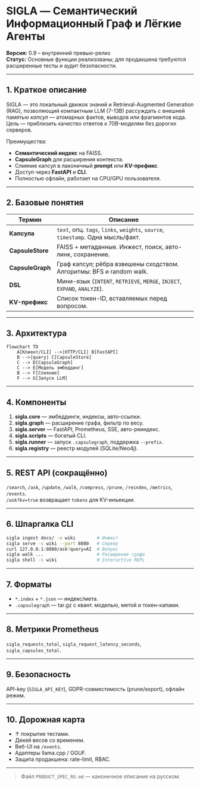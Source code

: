 # SIGLA — Семантический Информационный Граф и Лёгкие Агенты

**Версия:** 0.9 – внутренний превью-релиз  
**Статус:** Основные функции реализованы; для продакшена требуются расширенные тесты и аудит безопасности.

---

## 1. Краткое описание
SIGLA — это локальный движок знаний и Retrieval-Augmented Generation (RAG), позволяющий компактным LLM (7-13B) рассуждать с внешней памятью *капсул* — атомарных фактов, выводов или фрагментов кода.  
Цель — приблизить качество ответов к 70B-моделям без дорогих серверов.

Преимущества:
* **Семантический индекс** на FAISS.  
* **CapsuleGraph** для расширения контекста.  
* Слияние капсул в лаконичный **prompt** или **KV-префикс**.  
* Доступ через **FastAPI** и **CLI**.  
* Полностью офлайн, работает на CPU/GPU пользователя.

---

## 2. Базовые понятия
| Термин | Описание |
|--------|----------|
| **Капсула** | `text`, опц. `tags`, `links`, `weights`, `source`, `timestamp`. Одна мысль/факт. |
| **CapsuleStore** | FAISS + метаданные. Инжест, поиск, авто-линк, сохранение. |
| **CapsuleGraph** | Граф капсул; рёбра взвешены сходством. Алгоритмы: BFS и random walk. |
| **DSL** | Мини-язык (`INTENT`, `RETRIEVE`, `MERGE`, `INJECT`, `EXPAND`, `ANALYZE`). |
| **KV-префикс** | Список токен-ID, вставляемых перед вопросом. |

---

## 3. Архитектура
```mermaid
flowchart TD
    A[Клиент/CLI] -->|HTTP/CLI| B[FastAPI]
    B -->|query| C[CapsuleStore]
    C --> D[CapsuleGraph]
    C --> E[Модель эмбеддинг]
    B --> F[Слияние]
    F --> G[Запуск LLM]
```

---

## 4. Компоненты
1. **sigla.core** — эмбеддинги, индексы, авто-ссылки.  
2. **sigla.graph** — расширение графа, фильтр по весу.  
3. **sigla.server** — FastAPI, Prometheus, SSE, авто-реиндекс.  
4. **sigla.scripts** — богатый CLI.  
5. **sigla.runner** — запуск `.capsulegraph`, поддержка `--prefix`.  
6. **sigla.registry** — реестр модулей (SQLite/Neo4j).

---

## 5. REST API (сокращённо)
`/search`, `/ask`, `/update`, `/walk`, `/compress`, `/prune`, `/reindex`, `/metrics`, `/events`.  
`/ask?kv=true` возвращает `tokens` для KV-инъекции.

---

## 6. Шпаргалка CLI
```bash
sigla ingest docs/ -o wiki        # Инжест
sigla serve -s wiki --port 8080   # Сервер
curl 127.0.0.1:8080/ask?query=AI  # Вопрос
sigla walk ...                    # Расширение графа
sigla shell -s wiki               # Interactive REPL
```

---

## 7. Форматы
* `*.index` + `*.json` — индекс/мета.  
* `.capsulegraph` — tar.gz с квант. моделью, метой и токен-капами.

---

## 8. Метрики Prometheus
`sigla_requests_total`, `sigla_request_latency_seconds`, `sigla_capsules_total`.

---

## 9. Безопасность
API-key (`SIGLA_API_KEY`), GDPR-совместимость (prune/export), офлайн режим.

---

## 10. Дорожная карта
* ↑ покрытие тестами.  
* Декей весов со временем.  
* Веб-UI на `/events`.  
* Адаптеры llama.cpp / GGUF.  
* Защита продакшена: rate-limit, RBAC.

---

> Файл `PRODUCT_SPEC_RU.md` — каноничное описание на русском. 